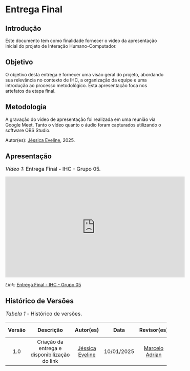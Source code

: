 # Entrega Final

## Introdução

Este documento tem como finalidade fornecer o vídeo da apresentação inicial do projeto de Interação Humano-Computador.

## Objetivo

O objetivo desta entrega é fornecer uma visão geral do projeto, abordando sua relevância no contexto de IHC, a organização da equipe e uma introdução ao processo metodológico. Esta apresentação foca nos artefatos da etapa final.

## Metodologia

A gravação do vídeo de apresentação foi realizada em uma reunião via Google Meet. Tanto o vídeo quanto o áudio foram capturados utilizando o software OBS Studio.

Autor(es): [Jéssica Eveline](https://github.com/xzxjesse), 2025.

## Apresentação

<font size="3"><p style="text-align: left">_Vídeo 1:_ Entrega Final - IHC - Grupo 05.</p></font>

<iframe width="560" height="315" src="https://youtu.be/eo0hQJeKayM" title="YouTube video player" frameborder="0" allow="accelerometer; autoplay; clipboard-write; encrypted-media; gyroscope; picture-in-picture; web-share" referrerpolicy="strict-origin-when-cross-origin" allowfullscreen></iframe>

_Link:_ [Entrega Final - IHC - Grupo 05](https://youtu.be/)

## Histórico de Versões

<font size="3"><p style="text-align: left">_Tabela 1_ - Histórico de versões.</p></font>

| Versão |                   Descrição                   |                   Autor(es)                    |    Data    |                     Revisor(es)                     | Data de revisão |
| :----: | :-------------------------------------------: | :--------------------------------------------: | :--------: | :-------------------------------------------------: | :-------------: |
|  1.0   | Criação da entrega e disponibilização do link | [Jéssica Eveline](https://github.com/xzxjesse) | 10/01/2025 | [Marcelo Adrian](https://github.com/Marcelo-Adrian) |   10/01/2025    |
